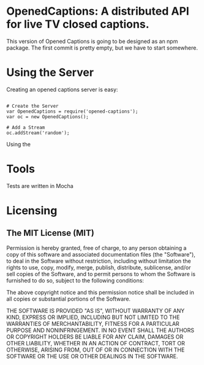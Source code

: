 OpenedCaptions: A distributed API for live TV closed captions.
=============

This version of Opened Captions is going to be designed as an npm package.  The first commit is pretty empty, but we have to start somewhere.

Using the Server
=============

Creating an opened captions server is easy:

```

# Create the Server
var OpenedCaptions = require('opened-captions');
var oc = new OpenedCaptions();

# Add a Stream
oc.addStream('random');

```

Using the 

Tools
=============
Tests are written in Mocha


Licensing
=============
The MIT License (MIT)
-------------
Permission is hereby granted, free of charge, to any person obtaining a copy of this software and associated documentation files (the "Software"), to deal in the Software without restriction, including without limitation the rights to use, copy, modify, merge, publish, distribute, sublicense, and/or sell copies of the Software, and to permit persons to whom the Software is furnished to do so, subject to the following conditions:

The above copyright notice and this permission notice shall be included in all copies or substantial portions of the Software.

THE SOFTWARE IS PROVIDED "AS IS", WITHOUT WARRANTY OF ANY KIND, EXPRESS OR IMPLIED, INCLUDING BUT NOT LIMITED TO THE WARRANTIES OF MERCHANTABILITY, FITNESS FOR A PARTICULAR PURPOSE AND NONINFRINGEMENT. IN NO EVENT SHALL THE AUTHORS OR COPYRIGHT HOLDERS BE LIABLE FOR ANY CLAIM, DAMAGES OR OTHER LIABILITY, WHETHER IN AN ACTION OF CONTRACT, TORT OR OTHERWISE, ARISING FROM, OUT OF OR IN CONNECTION WITH THE SOFTWARE OR THE USE OR OTHER DEALINGS IN THE SOFTWARE.

